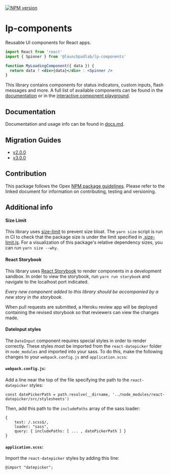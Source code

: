[![NPM version](https://img.shields.io/npm/v/@launchpadlab/lp-components.svg?style=flat-square)](https://www.npmjs.com/package/@launchpadlab/lp-components)

# lp-components

Reusable UI components for React apps.

```jsx
import React from 'react'
import { Spinner } from '@launchpadlab/lp-components'

function MyLoadingComponent({ data }) {
  return data ? <div>{data}</div> : <Spinner />
}
```

This library contains components for status indicators, custom inputs, flash messages and more. A full list of available components can be found in the [documentation](#documentation) or in the [interactive component playground](http://lp-components.herokuapp.com).

## Documentation

Documentation and usage info can be found in [docs.md](docs.md).

## Migration Guides

- [v2.0.0](migration-guides/v2.0.0.md)
- [v3.0.0](migration-guides/v3.0.0.md)

## Contribution

This package follows the Opex [NPM package guidelines](https://github.com/LaunchPadLab/opex/blob/master/gists/npm-package-guidelines.md). Please refer to the linked document for information on contributing, testing and versioning.

## Additional info

#### Size Limit

This library uses [size-limit](https://github.com/ai/size-limit) to prevent size bloat. The `yarn size` script is run in CI to check that the package size is under the limit specified in [.size-limit.js](.size-limit.js). For a visualization of this package's relative dependency sizes, you can run `yarn size --why`.

#### React Storybook

This library uses [React Storybook](https://getstorybook.io/) to render components in a development sandbox. In order to view the storybook, run `yarn run storybook` and navigate to the localhost port indicated.

_Every new component added to this library should be accompanied by a new story in the storybook._

When pull requests are submitted, a Heroku review app will be deployed containing the revised storybook so that reviewers can view the changes made.

#### DateInput styles

The `DateInput` component requires special styles in order to render correctly. These styles most be imported from the `react-datepicker` folder in `node_modules` and imported into your sass. To do this, make the following changes to your `webpack.config.js` and `application.scss`:

#### `webpack.config.js`:

Add a line near the top of the file specifying the path to the `react-datepicker` styles:

`const datePickerPath = path.resolve(__dirname, '../node_modules/react-datepicker/src/stylesheets')`

Then, add this path to the `includePaths` array of the sass loader:

```
{
    test: /.scss$/,
    loader: "sass",
    query: { includePaths: [ ... , datePickerPath ] }
}
```

#### `application.scss`:

Import the `react-datepicker` styles by adding this line:

`@import "datepicker";`
